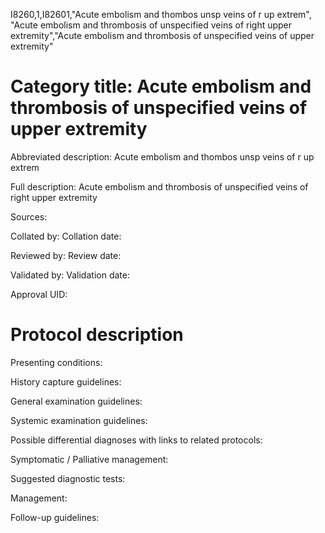 I8260,1,I82601,"Acute embolism and thombos unsp veins of r up extrem", "Acute embolism and thrombosis of unspecified veins of right upper extremity","Acute embolism and thrombosis of unspecified veins of upper extremity"
# Category title: Acute embolism and thrombosis of unspecified veins of upper extremity

Abbreviated description: Acute embolism and thombos unsp veins of r up extrem

Full description: Acute embolism and thrombosis of unspecified veins of right upper extremity

Sources:

Collated by:
Collation date:

Reviewed by:
Review date:

Validated by:
Validation date:

Approval UID:

# Protocol description

Presenting conditions:

History capture guidelines:

General examination guidelines:

Systemic examination guidelines:

Possible differential diagnoses with links to related protocols:

Symptomatic / Palliative management:

Suggested diagnostic tests:

Management:

Follow-up guidelines:
